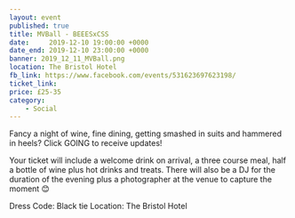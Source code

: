```yaml
---
layout: event
published: true
title: MVBall - BEEESxCSS
date:     2019-12-10 19:00:00 +0000
date_end: 2019-12-10 23:00:00 +0000
banner: 2019_12_11_MVBall.png
location: The Bristol Hotel
fb_link: https://www.facebook.com/events/531623697623198/
ticket_link: 
price: £25-35
category:
    - Social
---
```


Fancy a night of wine, fine dining, getting smashed in suits and hammered in heels? 
Click GOING to receive updates!

Your ticket will include a welcome drink on arrival, a three course meal, half a bottle of wine plus hot drinks and treats.
There will also be a DJ for the duration of the evening plus a photographer at the venue to capture the moment 😊

Dress Code: Black tie
Location: The Bristol Hotel
